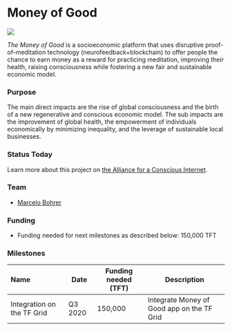 # Money of Good

![](money_of_good.jpg)

*The Money of Good* is a socioeconomic platform that uses disruptive proof-of-meditation technology (neurofeedback+blockchain) to offer people the chance to earn money as a reward for practicing meditation, improving their health, raising consciousness while fostering a new fair and sustainable economic model.

### Purpose

The main direct impacts are the rise of global consciousness and the birth of a new regenerative and conscious economic model. The sub impacts are the improvement of global health, the empowerment of individuals economically by minimizing inequality, and the leverage of sustainable local businesses.

### Status Today



Learn more about this project on [the Alliance for a Conscious Internet](https://www.consciousinternet.org/index.html#/projects/Money%20of%20Good).

### Team

- [Marcelo Bohrer](https://www.consciousinternet.org/#/people/marcelo_bohrer)

### Funding

- Funding needed for next milestones as described below: 150,000 TFT

### Milestones

| Name         | Date   | Funding needed (TFT) | Description
|:-------------|--------|-------------|-----------------|
| Integration on the TF Grid | Q3 2020 |  150,000 | Integrate Money of Good app on the TF Grid |